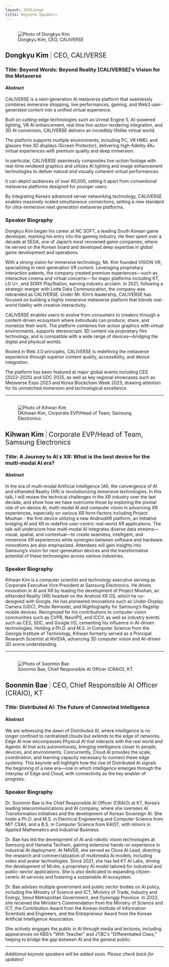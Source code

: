 ```yaml
---
layout: 2025/page
title: Keynote Speakers
---
```


<!-- markdownlint-disable MD033 -->
<figure class="img-float-left" style="margin-top: 30px;">
 <img src="/2025/program/keynote-speakers/images/DongkyuKim.jpg" alt="Photo of Dongkyu Kim" />
 <figcaption>Dongkyu Kim, CEO, CALIVERSE</figcaption>
</figure>
<h2>Dongkyu Kim <span style="font-weight: 200">|</span> <span style="font-weight: 400">CEO, CALIVERSE</span></h2>
<!-- markdownlint-enable MD033 -->

### **Title:** Beyond Words: Beyond Reality [CALIVERSE]'s Vision for the Metaverse

#### Abstract

CALIVERSE is a next-generation AI metaverse platform that seamlessly combines immersive shopping, live performances, gaming, and Web3 user-generated content into a unified virtual experience.

Built on cutting-edge technologies such as Unreal Engine 5, AI-powered lighting, VR AI enhancement, real time live-action rendering integration, and 3D AI conversion, CALIVERSE delivers an incredibly lifelike virtual world.

The platform supports multiple environments, including PC, VR HMD, and glasses-free 3D displays (Screen Protector), delivering high-fidelity 4K+ virtual experiences with premium quality and deep immersion.

In particular, CALIVERSE seamlessly composites live-action footage with real-time rendered graphics and utilizes AI lighting and image enhancement technologies to deliver natural and visually coherent virtual performances.

It can depict audiences of over 80,000, setting it apart from conventional metaverse platforms designed for younger users.

By integrating Korea’s advanced server networking technology, CALIVERSE enables massively scaled simultaneous connections, setting a new standard for ultra-immersive next generation metaverse platforms.

### Speaker Biography

Dongkyu Kim began his career at NC SOFT, a leading South Korean game developer, marking his entry into the gaming industry. He then spent over a decade at SEGA, one of Japan’s most renowned game companies, where he served on the Korean board and developed deep expertise in global game development and operations.

With a strong vision for immersive technology, Mr. Kim founded VISION VR, specializing in next-generation VR content. Leveraging proprietary interaction patents, the company created premium experiences—such as interactive cinema and virtual concerts— for major platforms including KT, LG U+, and SONY PlayStation, earning industry acclaim. In 2021, following a strategic merger with Lotte Data Communication, the company was rebranded as CALIVERSE. Under Mr. Kim’s leadership, CALIVERSE has focused on building a highly immersive metaverse platform that blends real-world fidelity with creative interactivity.

CALIVERSE enables users to evolve from consumers to creators through a content-driven ecosystem where individuals can produce, share, and monetize their work. The platform combines live-action graphics with virtual environments, supports stereoscopic 3D content via proprietary film technology, and is compatible with a wide range of devices—bridging the digital and physical worlds.

Rooted in Web 3.0 principles, CALIVERSE is redefining the metaverse experience through superior content quality, accessibility, and device integration.

The platform has been featured at major global events including CES (2022–2025) and GDC 2025, as well as key regional showcases such as Metaverse Expo 2023 and Korea Blockchain Week 2023, drawing attention for its unmatched immersion and technological excellence.

---

<!-- markdownlint-disable MD033 -->
<figure class="img-float-left" style="margin-top: 30px;">
 <img src="/2025/program/keynote-speakers/images/Kihwan-Kim.jpg" alt="Photo of Kihwan Kim" />
 <figcaption>DKihwan Kim, Corporate EVP/Head of Team, Samsung Electronics</figcaption>
</figure>
<h2>Kihwan Kim <span style="font-weight: 200">|</span> <span style="font-weight: 400">Corporate EVP/Head of Team, Samsung Electronics</span></h2>
<!-- markdownlint-enable MD033 -->

### **Title:** A Journey to AI x XR: What is the best device for the multi-modal AI era?

#### Abstract

In the era of multi-modal Artificial Intelligence (AI), the convergence of AI and eXtended Reality (XR) is revolutionizing immersive technologies. In this talk, I will review the technical challenges in the XR industry over the last decade, and show how we have overcome those by exploring the pivotal role of on-device AI, multi-modal AI and computer vision in advancing XR experiences, especially on various XR form-factors including Project Moohan - the first device utilizing a new AndroidXR platform, an initiative bridging AI and XR to redefine user-centric real-world XR applications. 
The talk will underscore how multi-modal AI integrates diverse data streams—visual, spatial, and contextual—to create seamless, intelligent, and immersive XR experiences while synergies between software and hardware innovations are also emphasized. Attendees will gain insights into Samsung’s vision for next-generation devices and the transformative potential of these technologies across various industries.


### Speaker Biography

Kihwan Kim is a computer scientist and technology executive serving as Corporate Executive Vice President at Samsung Electronics. He drives innovation in AI and XR by leading the development of Project Moohan, an eXtended Reality (XR) headset on the Android XR OS, which he co-designed with Google. He has pioneered innovations such as Under-Display Camera (UDC), Photo Remaster, and Nightography for Samsung’s flagship mobile devices. Recognized for his contributions to computer vision communities such as CVPR, NeurIPS, and ICCV, as well as industry events such as CES, SDC, and Google I/O, cementing his influence in AI-driven technologies. Holding a Ph.D. and M.S. in Computer Science from the Georgia Institute of Technology, Kihwan formerly served as a Principal Research Scientist at NVIDIA, advancing 3D computer vision and AI-driven 3D scene understanding.

---

<!-- markdownlint-disable MD033 -->
<figure class="img-float-left" style="margin-top: 30px;">
 <img src="/2025/program/keynote-speakers/images/SoonminBae.jpg" alt="Photo of Soonmin Bae" />
 <figcaption>Soonmin Bae, Chief Responsible AI Officer (CRAIO), KT</figcaption>
</figure>
<h2>Soonmin Bae <span style="font-weight: 200">|</span> <span style="font-weight: 400">CEO, Chief Responsible AI Officer (CRAIO), KT</span></h2>
<!-- markdownlint-enable MD033 -->

### **Title:** Distributed AI: The Future of Connected Intelligence

#### Abstract

We are witnessing the dawn of Distributed AI, where intelligence is no longer confined to centralized clouds but extends to the edge of networks. Edge AI now encompasses Physical AI that interacts with the real world and Agentic AI that acts autonomously, bringing intelligence closer to people, devices, and environments. Concurrently, Cloud AI provides the scale, coordination, and learning capacity necessary to connect these edge systems. This keynote will highlight how the rise of Distributed AI signals the beginning of a new era—one in which intelligence emerges through the interplay of Edge and Cloud, with connectivity as the key enabler of progress.

### Speaker Biography

Dr. Soonmin Bae is the Chief Responsible AI Officer (CRAIO) at KT, Korea’s leading telecommunications and AI company, where she oversees AI Transformation initiatives and the development of Korean Sovereign AI. She holds a Ph.D. and M.S. in Electrical Engineering and Computer Science from MIT CSAIL and a B.S. in Computer Science from KAIST, with minors in Applied Mathematics and Industrial Business.

Dr. Bae has led the development of AI and robotic vision technologies at Samsung and Hanwha Techwin, gaining extensive hands-on experience in industrial AI deployment. At NAVER, she served as Clova AI Lead, directing the research and commercialization of multimedia AI models, including video and avatar technologies. Since 2021, she has led KT AI Labs, driving the development of Mi:dm, a proprietary AI model tailored for industrial and public-sector applications. She is also dedicated to expanding citizen-centric AI services and fostering a sustainable AI ecosystem.

Dr. Bae advises multiple government and public sector bodies on AI policy, including the Ministry of Science and ICT, Ministry of Trade, Industry and Energy, Seoul Metropolitan Government, and Gyeonggi Province. In 2023, she received the Minister’s Commendation from the Ministry of Science and ICT, the Contribution Award from the Korean Institute of Information Scientists and Engineers, and the Entrepreneur Award from the Korean Artificial Intelligence Association.

She actively engages the public in AI through media and lectures, including appearances on KBS’s "With Teacher" and JTBC’s "Differentiated Class," helping to bridge the gap between AI and the general public.

---

*Additional keynote speakers will be added soon. Please check back for updates!*
